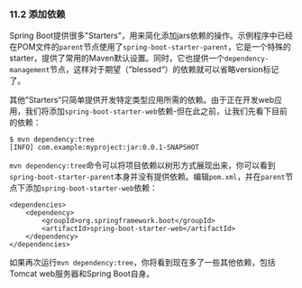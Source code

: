 ### 11.2 添加依赖

Spring Boot提供很多"Starters"，用来简化添加jars依赖的操作。示例程序中已经在POM文件的`parent`节点使用了`spring-boot-starter-parent`，它是一个特殊的starter，提供了常用的Maven默认设置。同时，它也提供一个`dependency-management`节点，这样对于期望（”blessed“）的依赖就可以省略version标记了。

其他”Starters“只简单提供开发特定类型应用所需的依赖。由于正在开发web应用，我们将添加`spring-boot-starter-web`依赖-但在此之前，让我们先看下目前的依赖：

```
$ mvn dependency:tree
[INFO] com.example:myproject:jar:0.0.1-SNAPSHOT

```

`mvn dependency:tree`命令可以将项目依赖以树形方式展现出来，你可以看到`spring-boot-starter-parent`本身并没有提供依赖。编辑`pom.xml`，并在`parent`节点下添加`spring-boot-starter-web`依赖：

```
<dependencies>
    <dependency>
        <groupId>org.springframework.boot</groupId>
        <artifactId>spring-boot-starter-web</artifactId>
    </dependency>
</dependencies>
```

如果再次运行`mvn dependency:tree`，你将看到现在多了一些其他依赖，包括Tomcat web服务器和Spring Boot自身。

